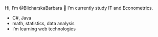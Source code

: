 Hi, I’m @BlicharskaBarbara 👋
I’m currently study IT and Econometrics.
- C#, Java
- math, statistics, data analysis
- I’m learning web technologies

